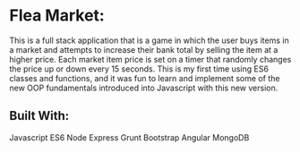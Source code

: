 
# Flea Market:
This is a full stack application that is a game in which the user buys items in a market and attempts to increase their bank total by selling the item at a higher price. Each market item price is set on a timer that randomly changes the price up or down every 15 seconds. This is my first time using ES6 classes and functions, and it was fun to learn and implement some of the new OOP fundamentals introduced into Javascript with this new version.


## Built With:
Javascript
ES6
Node
Express
Grunt
Bootstrap
Angular
MongoDB
